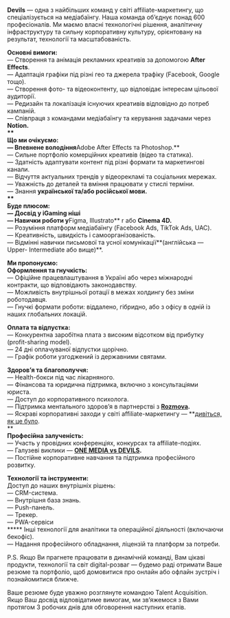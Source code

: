 **Devils** — одна з найбільших команд у світі affiliate-маркетингу, що
спеціалізується на медіабаїнгу. Наша команда об’єднує понад 600 професіоналів.
Ми маємо власні технологічні рішення, аналітичну інфраструктуру та сильну
корпоративну культуру, орієнтовану на результат, технології та
масштабованість.  
  
**Основні вимоги:**  
— Створення та анімація рекламних креативів за допомогою **After Effects**.  
— Адаптація графіки під різні гео та джерела трафіку (Facebook, Google тощо).  
— Створення фото- та відеоконтенту, що відповідає інтересам цільової
аудиторії.  
— Редизайн та локалізація існуючих креативів відповідно до потреб кампаній.  
— Співпраця з командами медіабаїнгу та керування задачами через **Notion.  
**  
**Що ми очікуємо:**  
— Впевнене володіння**Adobe After Effects та Photoshop.**  
— Сильне портфоліо комерційних креативів (відео та статика).  
— Здатність адаптувати контент під різні формати та маркетингові канали.  
— Відчуття актуальних трендів у відеорекламі та соціальних мережах.  
— Уважність до деталей та вміння працювати у стислі терміни.  
— Знання **української та/або російської мови.  
**  
**Буде плюсом:**  
— Досвід у **iGaming ніші**  
— Навички роботи у**Figma, Illustrato** r або **Cinema 4D.**  
— Розуміння платформ медіабаїнгу (Facebook Ads, TikTok Ads, UAC).  
— Креативність, швидкість і самоорганізованість.  
— Відмінні навички письмової та усної комунікації**(англійська — Upper-
Intermediate або вище)**.  
  
**Ми пропонуємо:**  
**Оформлення та гнучкість:**  
— Офіційне працевлаштування в Україні або через міжнародні контракти, що
відповідають законодавству.  
— Можливість внутрішньої ротації в межах холдингу без зміни роботодавця.  
— Гнучкі формати роботи: віддалено, гібридно, або з офісу в одній із наших
глобальних локацій.  
  
**Оплата та відпустка:**  
— Конкурентна заробітна плата з високим відсотком від прибутку (profit-sharing
model).  
— 24 дні оплачуваної відпустки щорічно.  
— Графік роботи узгоджений із державними святами.  
  
**Здоров’я та благополуччя:**  
— Health-бокси під час лікарняного.  
— Фінансова та юридична підтримка, включно з консультаціями юриста.  
— Доступ до корпоративного психолога.  
— Підтримка ментального здоров’я в партнерстві з
**[Rozmova](https://rozmova.me/).**  
— Яскраві корпоративні заходи у світі affiliate-маркетингу — **[дивіться, як
це було](https://www.instagram.com/traffic.devils/).  
**  
**Професійна залученість:**  
— Участь у провідних конференціях, конкурсах та affiliate-подіях.  
— Галузеві виклики — **[ONE MEDIA vs
DEVILS](https://www.youtube.com/watch?v=3XUR8y1v_g0).**  
— Постійне корпоративне навчання та підтримка професійного розвитку.  
  
**Технології та інструменти:**  
Доступ до наших внутрішніх рішень:  
— CRM-система.  
— Внутрішня база знань.  
— Push-панель.  
— Трекер.  
— PWA-сервіси  
***** Інші технології для аналітики та операційної діяльності (включаючи
бекофіс).  
— Надання професійного обладнання, ліцензій та платформ за потреби.  
  
P.S. Якщо Ви прагнете працювати в динамічній команді, Вам цікаві продукти,
технології та світ digital-розваг — будемо раді отримати Ваше резюме та
портфоліо, щоб домовитися про онлайн або офлайн зустріч і познайомитися
ближче.  
  
Ваше резюме буде уважно розглянуте командою Talent Acquisition. Якщо Ваш
досвід відповідатиме вимогам, ми зв’яжемося з Вами протягом 3 робочих днів для
обговорення наступних етапів.